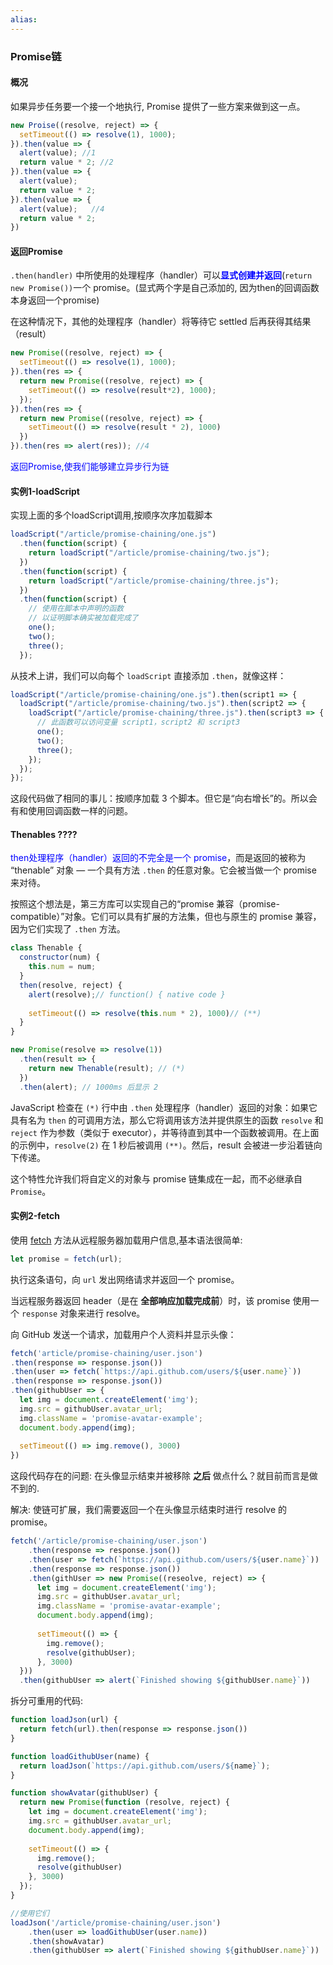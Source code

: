 ```yaml
---
alias:
---
```



### Promise链

#### 概况

如果异步任务要一个接一个地执行, Promise 提供了一些方案来做到这一点。

```javascript
new Proise((resolve, reject) => {
  setTimeout(() => resolve(1), 1000);
}).then(value => {
  alert(value); //1
  return value * 2; //2
}).then(value => {
  alert(value);
  return value * 2; 
}).then(value => {
  alert(value);   //4
  return value * 2;
})
```

#### 返回Promise

`.then(handler)` 中所使用的处理程序（handler）可以<span style="color:blue">**显式创建并返回**</span>(`return new Promise())`一个 promise。(显式两个字是自己添加的, 因为then的回调函数本身返回一个promise)

在这种情况下，其他的处理程序（handler）将等待它 settled 后再获得其结果（result）

```javascript
new Promise((resolve, reject) => {
  setTimeout(() => resolve(1), 1000);
}).then(res => {
  return new Promise((resolve, reject) => {
    setTimeout(() => resolve(result*2), 1000);
  });
}).then(res => {
  return new Promise((resolve, reject) => {
    setTimeout(() => resolve(result * 2), 1000)
  })
}).then(res => alert(res)); //4
```

<span style="color:blue;">返回Promise,使我们能够建立异步行为链</span>



#### 实例1-loadScript

实现上面的多个loadScript调用,按顺序次序加载脚本

```javascript
loadScript("/article/promise-chaining/one.js")
  .then(function(script) {
    return loadScript("/article/promise-chaining/two.js");
  })
  .then(function(script) {
    return loadScript("/article/promise-chaining/three.js");
  })
  .then(function(script) {
    // 使用在脚本中声明的函数
    // 以证明脚本确实被加载完成了
    one();
    two();
    three();
  });
```

从技术上讲，我们可以向每个 `loadScript` 直接添加 `.then`，就像这样：

```javascript
loadScript("/article/promise-chaining/one.js").then(script1 => {
  loadScript("/article/promise-chaining/two.js").then(script2 => {
    loadScript("/article/promise-chaining/three.js").then(script3 => {
      // 此函数可以访问变量 script1，script2 和 script3
      one();
      two();
      three();
    });
  });
});
```

这段代码做了相同的事儿：按顺序加载 3 个脚本。但它是“向右增长”的。所以会有和使用回调函数一样的问题。



#### Thenables  ????

<span style="color:blue;">then处理程序（handler）返回的不完全是一个 promise</span>，而是返回的被称为 “thenable” 对象 — 一个具有方法 `.then` 的任意对象。它会被当做一个 promise 来对待。

按照这个想法是，第三方库可以实现自己的“promise 兼容（promise-compatible）”对象。它们可以具有扩展的方法集，但也与原生的 promise 兼容，因为它们实现了 `.then` 方法。

```javascript
class Thenable {
  constructor(num) {
    this.num = num;
  }
  then(resolve, reject) {
    alert(resolve);// function() { native code }
    
    setTimeout(() => resolve(this.num * 2), 1000)// (**)
  }
}

new Promise(resolve => resolve(1))
  .then(result => {
    return new Thenable(result); // (*)
  })
  .then(alert); // 1000ms 后显示 2
```

JavaScript 检查在 `(*)` 行中由 `.then` 处理程序（handler）返回的对象：如果它具有名为 `then` 的可调用方法，那么它将调用该方法并提供原生的函数 `resolve` 和 `reject` 作为参数（类似于 executor），并等待直到其中一个函数被调用。在上面的示例中，`resolve(2)` 在 1 秒后被调用 `(**)`。然后，result 会被进一步沿着链向下传递。

这个特性允许我们将自定义的对象与 promise 链集成在一起，而不必继承自 `Promise`。



#### 实例2-fetch

使用 [fetch](https://zh.javascript.info/fetch) 方法从远程服务器加载用户信息,基本语法很简单:

```javascript
let promise = fetch(url);
```

执行这条语句，向 `url` 发出网络请求并返回一个 promise。

当远程服务器返回 header（是在 **全部响应加载完成前**）时，该 promise 使用一个 `response` 对象来进行 resolve。

向 GitHub 发送一个请求，加载用户个人资料并显示头像：

```javascript
fetch('article/promise-chaining/user.json')
.then(response => response.json())
.then(user => fetch(`https://api.github.com/users/${user.name}`))
.then(response => response.json())
.then(githubUser => {
  let img = document.createElement('img');
  img.src = githubUser.avatar_url;
  img.className = 'promise-avatar-example';
  document.body.append(img);
  
  setTimeout(() => img.remove(), 3000)
})
```

这段代码存在的问题: 在头像显示结束并被移除 **之后** 做点什么？就目前而言是做不到的.

解决: 使链可扩展，我们需要返回一个在头像显示结束时进行 resolve 的 promise。

```javascript
fetch('/article/promise-chaining/user.json')
	.then(response => response.json())
	.then(user => fetch(`https://api.github.com/users/${user.name}`))
	.then(response => response.json())
	.then(githUser => new Promise((reseolve, reject) => {
      let img = document.createElement('img');
      img.src = githubUser.avatar_url;
      img.className = 'promise-avatar-example';
      document.body.append(img);
      
      setTimeout(() => {
        img.remove();
        resolve(githubUser);
      }, 3000)
  }))
  .then(githubUser => alert(`Finished showing ${githubUser.name}`))
```

拆分可重用的代码:

```javascript
function loadJson(url) {
  return fetch(url).then(response => response.json())
}

function loadGithubUser(name) {
  return loadJson(`https://api.github.com/users/${name}`);
}

function showAvatar(githubUser) {
  return new Promise(function (resolve, reject) {
    let img = document.createElement('img');
    img.src = githubUser.avatar_url;
    document.body.append(img);
    
    setTimeout(() => {
      img.remove();
      resolve(githubUser)
    }, 3000)
  });
}

//使用它们
loadJson('/article/promise-chaining/user.json')
	.then(user => loadGithubUser(user.name))
	.then(showAvatar)
	.then(githubUser => alert(`Finished showing ${githubUser.name}`))
```
